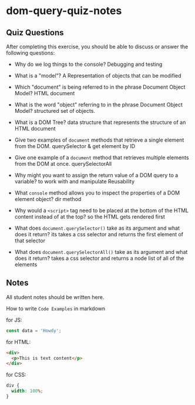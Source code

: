 # dom-query-quiz-notes

## Quiz Questions

After completing this exercise, you should be able to discuss or answer the following questions:

- Why do we log things to the console?
  Debugging and testing

- What is a "model"?
  A Representation of objects that can be modified

- Which "document" is being referred to in the phrase Document Object Model?
  HTML document

- What is the word "object" referring to in the phrase Document Object Model?
  structured set of objects.

- What is a DOM Tree?
  data structure that represents the structure of an HTML document

- Give two examples of `document` methods that retrieve a single element from the DOM.
  querySelector & get element by ID

- Give one example of a `document` method that retrieves multiple elements from the DOM at once.
  querySelectorAll

- Why might you want to assign the return value of a DOM query to a variable?
  to work with and manipulate
  Reusability

- What `console` method allows you to inspect the properties of a DOM element object?
  dir method

- Why would a `<script>` tag need to be placed at the bottom of the HTML content instead of at the top?
  so the HTML gets rendered first

- What does `document.querySelector()` take as its argument and what does it return?
  its takes a css selector and returns the first element of that selector

- What does `document.querySelectorAll()` take as its argument and what does it return?
  takes a css selector and returns a node list of all of the elements

## Notes

All student notes should be written here.

How to write `Code Examples` in markdown

for JS:

```javascript
const data = 'Howdy';
```

for HTML:

```html
<div>
  <p>This is text content</p>
</div>
```

for CSS:

```css
div {
  width: 100%;
}
```
